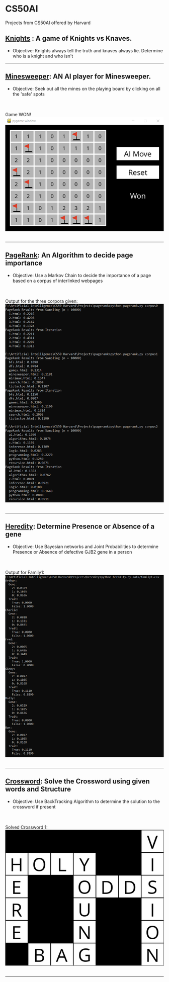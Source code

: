 # CS50AI
Projects from CS50AI offered by Harvard


<div id='KandK'>
  <h2><u>Knights</u> : A game of Knights vs Knaves.</h2> <ul><li>Objective: Knights always tell the truth and knaves always lie. Determine who is    a knight and who isn't</li></ul>
</div>
<hr>


<div id='Minesweeper'>
  <h2><u>Minesweeper</u>: AN AI player for Minesweeper.</h2><ul><li>Objective: Seek out all the mines on the playing board by clicking on all the    'safe' spots </li></ul>
    <br><br>
    <div>Game WON!<br><img src='minesweeper/gameplay/Won.png'></div>
    <br>
</div>
<hr>


<div id='PageRank'>
  <h2><u>PageRank</u>: An Algorithm to decide page importance</h2><ul><li>Objective: Use a Markov Chain to decide the importance of a page based on a corpus of interlinked webpages</li></ul>
  <br><br>
  <div>Output for the three corpora given:<br><img src='pagerank/Output.png'></div>
  <br>
 </div>
 <hr>
 
 <h2><u>Heredity</u>: Determine Presence or Absence of a gene</h2><ul><li>Objective: Use Bayesian networks and Joint Probabilities to determine Presence or Absence of defective GJB2 gene in a person</li></ul>
  <br><br>
  <div>Output for Family1:<br><img src='heredity/Outputs/Family1.png'></div>
  <br>
 </div>
 <hr>
 
 <h2><u>Crossword</u>: Solve the Crossword using given words and Structure</h2><ul><li>Objective: Use BackTracking Algorithm to determine the solution to the crossword if present</li></ul>
  <br><br>
  <div>Solved Crossword 1:<br><img src='crossword/Outputs/Crossword 2/Crossword2_try2.png'></div>
  <br>
 </div>
 <hr>
 
  
